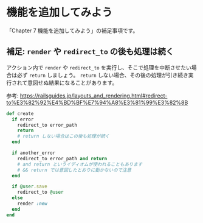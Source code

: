 # 機能を追加してみよう

「Chapter 7 機能を追加してみよう」の補足事項です。

## 補足: `render` や `redirect_to` の後も処理は続く

アクション内で `render` や `redirect_to` を実行し、そこで処理を中断させたい場合は必ず `return` しましょう。
`return` しない場合、その後の処理が引き続き実行されて意図せぬ結果になることがあります。

参考: https://railsguides.jp/layouts_and_rendering.html#redirect-to%E3%82%92%E4%BD%BF%E7%94%A8%E3%81%99%E3%82%8B


```ruby
def create
  if error
    redirect_to error_path
    return
    # return しない場合はこの後も処理が続く
  end

  if another_error
    redirect_to error_path and return
    # and return というイディオムが使われることもあります
    # && return では意図したとおりに動かないので注意
  end

  if @user.save
    redirect_to @user
  else
    render :new
  end
end
```
